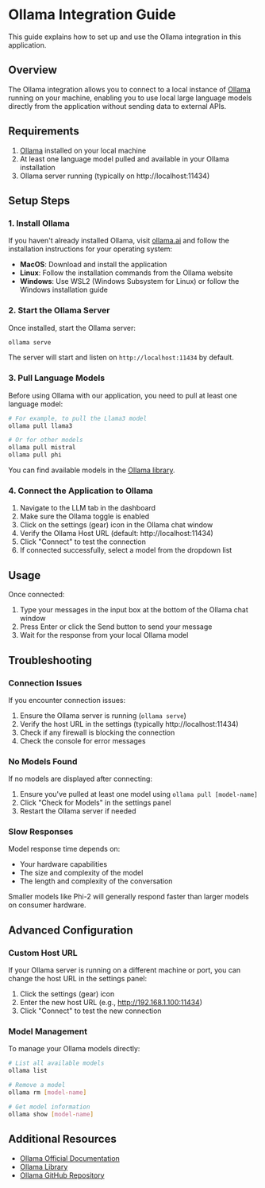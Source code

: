 
# Ollama Integration Guide

This guide explains how to set up and use the Ollama integration in this application.

## Overview

The Ollama integration allows you to connect to a local instance of [Ollama](https://ollama.ai/) running on your machine, enabling you to use local large language models directly from the application without sending data to external APIs.

## Requirements

1. [Ollama](https://ollama.ai/) installed on your local machine
2. At least one language model pulled and available in your Ollama installation
3. Ollama server running (typically on http://localhost:11434)

## Setup Steps

### 1. Install Ollama

If you haven't already installed Ollama, visit [ollama.ai](https://ollama.ai/) and follow the installation instructions for your operating system:

- **MacOS**: Download and install the application
- **Linux**: Follow the installation commands from the Ollama website
- **Windows**: Use WSL2 (Windows Subsystem for Linux) or follow the Windows installation guide

### 2. Start the Ollama Server

Once installed, start the Ollama server:

```bash
ollama serve
```

The server will start and listen on `http://localhost:11434` by default.

### 3. Pull Language Models

Before using Ollama with our application, you need to pull at least one language model:

```bash
# For example, to pull the Llama3 model
ollama pull llama3

# Or for other models
ollama pull mistral
ollama pull phi
```

You can find available models in the [Ollama library](https://ollama.ai/library).

### 4. Connect the Application to Ollama

1. Navigate to the LLM tab in the dashboard
2. Make sure the Ollama toggle is enabled
3. Click on the settings (gear) icon in the Ollama chat window
4. Verify the Ollama Host URL (default: http://localhost:11434)
5. Click "Connect" to test the connection
6. If connected successfully, select a model from the dropdown list

## Usage

Once connected:

1. Type your messages in the input box at the bottom of the Ollama chat window
2. Press Enter or click the Send button to send your message
3. Wait for the response from your local Ollama model

## Troubleshooting

### Connection Issues

If you encounter connection issues:

1. Ensure the Ollama server is running (`ollama serve`)
2. Verify the host URL in the settings (typically http://localhost:11434)
3. Check if any firewall is blocking the connection
4. Check the console for error messages

### No Models Found

If no models are displayed after connecting:

1. Ensure you've pulled at least one model using `ollama pull [model-name]`
2. Click "Check for Models" in the settings panel
3. Restart the Ollama server if needed

### Slow Responses

Model response time depends on:
- Your hardware capabilities
- The size and complexity of the model
- The length and complexity of the conversation

Smaller models like Phi-2 will generally respond faster than larger models on consumer hardware.

## Advanced Configuration

### Custom Host URL

If your Ollama server is running on a different machine or port, you can change the host URL in the settings panel:

1. Click the settings (gear) icon
2. Enter the new host URL (e.g., http://192.168.1.100:11434)
3. Click "Connect" to test the new connection

### Model Management

To manage your Ollama models directly:

```bash
# List all available models
ollama list

# Remove a model
ollama rm [model-name]

# Get model information
ollama show [model-name]
```

## Additional Resources

- [Ollama Official Documentation](https://github.com/ollama/ollama/blob/main/README.md)
- [Ollama Library](https://ollama.ai/library)
- [Ollama GitHub Repository](https://github.com/ollama/ollama)
